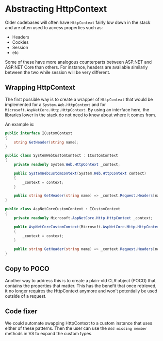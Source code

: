 # Abstracting HttpContext

Older codebases will often have `HttpContext` fairly low down in the stack and are often used to access properties such as:

- Headers
- Cookies
- Session
- etc

Some of these have more analogous counterparts between ASP.NET and ASP.NET Core than others. For instance, headers are available similarly between the two while session will be very different.

## Wrapping HttpContext
The first possible way is to create a wrapper of `HttpContext` that would be implemented for a `System.Web.HttpContext` and for `Microsoft.AspNetCore.Http.HttpContext`.  By using an interface here, the libraries lower in the stack do not need to know about where it comes from.

An example is:

```csharp
public interface ICustomContext
{
    string GetHeader(string name);
}

public class SystemWebCustomContext : ICustomContext
{
    private readonly System.Web.HttpContext _context;

    public SystemWebCustomContext(System.Web.HttpContext context)
    {
        _context = context;
    }

    public string GetHeader(string name) => _context.Request.Headers[name];
}

public class AspNetCoreCustomContext : ICustomContext
{
    private readonly Microsoft.AspNetCore.Http.HttpContext _context;

    public AspNetCoreCustomContext(Microsoft.AspNetCore.Http.HttpContext context)
    {
        _context = context;
    }

    public string GetHeader(string name) => _context.Request.Headers[name];
}
```

## Copy to POCO
Another way to address this is to create a plain-old CLR object (POCO) that contains the properties that matter. This has the benefit that once retrieved, it no longer requires the HttpContext anymore and won't potentially be used outside of a request.

## Code fixer
We could automate swapping HttpContext to a custom instance that uses either of these patterns. Then the user can use the `Add missing member` methods in VS to expand the custom types.